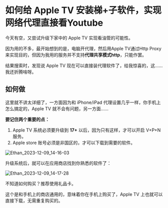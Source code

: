 # 如何给 Apple TV 安装梯+子软件，实现网络代理直接看Youtube

今天有空，又尝试升级下家中的 Apple TV 实现看油管的可能性。

因为用的不多，最开始想到的是，电脑开代理，然后用Apple TV通过Http Proxy来实现目的，但因为我用的服务并不支持**代理共享模式http**，只能作罢。

结果搜索时，发现说 Apple TV 现在可以直接装代理软件了，给我惊喜的，这……我还折腾啥呀。

## 如何做

这里就不讲太详细了，一方面因为和 iPhone/iPad 代理设置几乎一样，你手机上怎么搞定的，Apple TV 就不会有问题，另一方面……

**要记住两个重要的点：**

1. Apple TV 系统必须要升级到 **17+** 以后，因为只有这样，才可以开启 V+P+N 服务。
2. Apple store 账号必须是非国区的，才可以下载到需要的软件。

![Ethan_2023-12-09_14-16-03](https://pic.shejibiji.com/i/2023/12/09/6574064512ccc.jpg)

升级系统后，就可以在应用商店找到你熟悉的软件了：

![Ethan_2023-12-09_14-17-28](https://pic.shejibiji.com/i/2023/12/09/65740680bab38.jpg)

不知道如何购买？推荐使用礼品卡。

这个是和手机上的商店通用的，意味着你在手机上购买了，Apple TV 上也就可以直接下载，无需重复购买的。